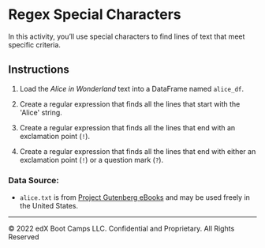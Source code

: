 # Regex Special Characters

In this activity, you’ll use special characters to find lines of text that meet specific criteria.

## Instructions

1. Load the *Alice in Wonderland* text into a DataFrame named `alice_df`.

2. Create a regular expression that finds all the lines that start with the 'Alice' string.

3. Create a regular expression that finds all the lines that end with an exclamation point (`!`).

4. Create a regular expression that finds all the lines that end with either an exclamation point (`!`) or a question mark (`?`).

### Data Source: 

* `alice.txt` is from [Project Gutenberg eBooks](https://www.gutenberg.org/) and may be used freely in the United States.

---

© 2022 edX Boot Camps LLC. Confidential and Proprietary. All Rights Reserved